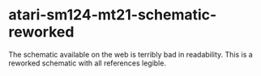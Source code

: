 # atari-sm124-mt21-schematic-reworked
The schematic available on the web is terribly bad in readability. This is a reworked schematic with all references legible.
